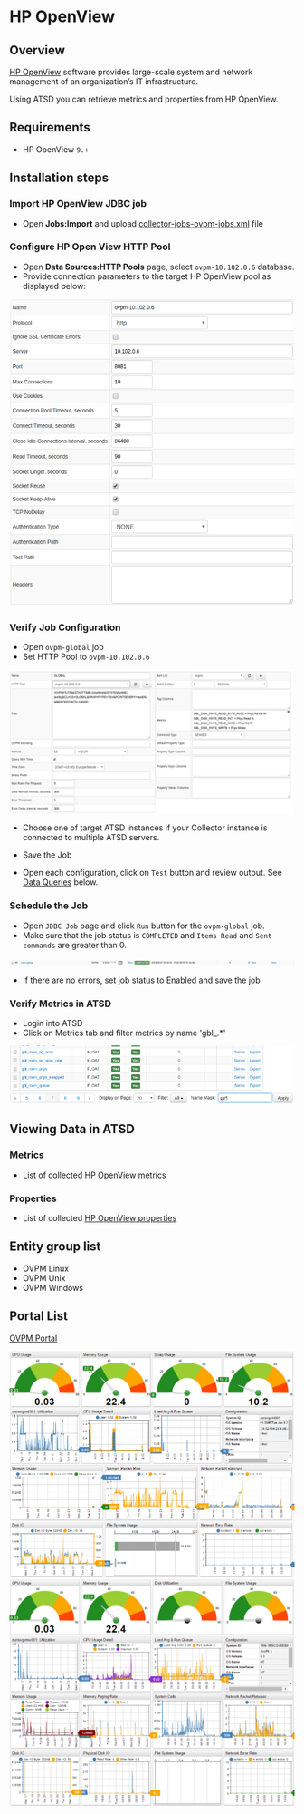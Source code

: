 # HP OpenView
## Overview
[HP OpenView](https://h20392.www2.hp.com/portal/swdepot/displayProductInfo.do?productNumber=PERFMINFO "HP OpenView") software provides large-scale system and network management of an organization’s IT infrastructure.

Using ATSD you can retrieve metrics and properties from HP OpenView.

## Requirements

- HP OpenView `9.+`

## Installation steps

### Import HP OpenView JDBC job
* Open **Jobs:Import** and upload [collector-jobs-ovpm-jobs.xml](collector-jobs-ovpm-jobs.xml) file

### Configure HP Open View HTTP Pool

* Open **Data Sources:HTTP Pools** page, select `ovpm-10.102.0.6` database.
* Provide connection parameters to the target HP OpenView pool as displayed below:

![](images/http_pool_conf.png)

### Verify Job Configuration

* Open `ovpm-global` job
* Set HTTP Pool to `ovpm-10.102.0.6`

![](images/ovmp_configuration.png)

* Choose one of target ATSD instances if your Collector instance is connected to multiple ATSD servers.
* Save the Job

* Open each configuration, click on `Test` button and review output. See [Data Queries](#data-queries) below.

<!---
![](images/ovmp.png)
-->

### Schedule the Job

* Open `JDBC Job` page and click `Run` button for the `ovpm-global` job.
* Make sure that the job status is `COMPLETED` and `Items Read` and `Sent commands` are greater than 0.

![](images/ovmp-global.png)

* If there are no errors, set job status to Enabled and save the job

### Verify Metrics in ATSD

* Login into ATSD
* Click on Metrics tab and filter metrics by name 'gbl_.*'

![](images/metrics.png)

## Viewing Data in ATSD

### Metrics
* List of collected [HP OpenView metrics](metric-list.md)

### Properties
* List of collected [HP OpenView properties](properties-list.md)



## Entity group list
- OVPM Linux
- OVPM Unix
- OVPM Windows

## Portal List

[OVPM Portal](http://axibase.com/chartlab/f9d176ac/2/)

![](images/ovpm_portal_linux.png "HP OpenView")
![](images/ovpm_portal_windows.png "ovpm_portal_windows")
